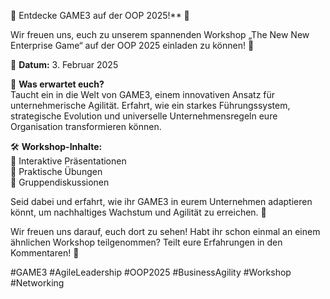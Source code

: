 🚀 Entdecke GAME3 auf der OOP 2025!** 🚀

Wir freuen uns, euch zu unserem spannenden Workshop „The New New Enterprise Game“ auf der OOP 2025 einladen zu können! 📅

📍 **Datum:** 3. Februar 2025 

🌟 **Was erwartet euch?**  
Taucht ein in die Welt von GAME3, einem innovativen Ansatz für unternehmerische Agilität. Erfahrt, wie ein starkes Führungssystem, strategische Evolution und universelle Unternehmensregeln eure Organisation transformieren können. 

🛠️ **Workshop-Inhalte:**  
🔹 Interaktive Präsentationen  
🔹 Praktische Übungen  
🔹 Gruppendiskussionen  

Seid dabei und erfahrt, wie ihr GAME3 in eurem Unternehmen adaptieren könnt, um nachhaltiges Wachstum und Agilität zu erreichen. 🚀

Wir freuen uns darauf, euch dort zu sehen! Habt ihr schon einmal an einem ähnlichen Workshop teilgenommen? Teilt eure Erfahrungen in den Kommentaren! 💬

#GAME3 #AgileLeadership #OOP2025 #BusinessAgility #Workshop #Networking